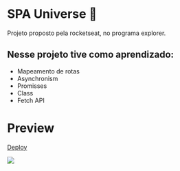 # SPA Universe 🚀

Projeto proposto pela rocketseat, no programa explorer.

## Nesse projeto tive como aprendizado:

- Mapeamento de rotas
- Asynchronism
- Promisses
- Class
- Fetch API

# Preview

[Deploy]()

<img src="https://user-images.githubusercontent.com/103150670/195648221-ff9204fc-b8b8-4eab-a2e8-368ab620f7a0.gif" />
